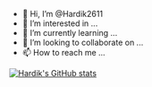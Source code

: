 - 👋 Hi, I’m @Hardik2611
- 👀 I’m interested in ...
- 🌱 I’m currently learning ...
- 💞️ I’m looking to collaborate on ...
- 📫 How to reach me ...

[![Hardik's GitHub stats](https://github-readme-stats.vercel.app/api?username=Hardik2611&show_icons=true&theme=radical)](https://github.com/Hardik2611/github-readme-stats)
<!---
Hardik2611/Hardik2611 is a ✨ special ✨ repository because its `README.md` (this file) appears on your GitHub profile.
You can click the Preview link to take a look at your changes.
--->

